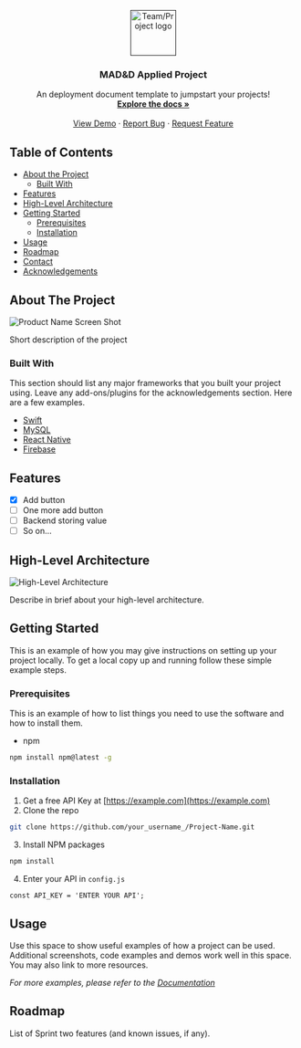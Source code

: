 <!--
*** Thanks for checking out this README Template. If you have a suggestion that would
*** make this better, please fork the repo and create a pull request or simply open
*** an issue with the tag "enhancement".
*** Thanks again! Now go create something AMAZING! :D
-->
<!-- PROJECT LOGO -->
<p align="center">
  <a href="">
    <img src="images/logo.png" alt="Team/Project logo" width="80" height="80">
  </a>

  <h3 align="center">MAD&D Applied Project</h3>

  <p align="center">
    An deployment document template to jumpstart your projects!
    <br />
    <a href="https://github.com/shah0150/deployment-document-template"><strong>Explore the docs »</strong></a>
    <br />
    <br />
    <a href="https://shah0150.github.io/">View Demo</a>
    ·
    <a href="https://github.com/shah0150/deployment-document-template/issues">Report Bug</a>
    ·
    <a href="https://github.com/shah0150/deployment-document-template/issues">Request Feature</a>
  </p>
</p>

<!-- TABLE OF CONTENTS -->
## Table of Contents

* [About the Project](#about-the-project)
  * [Built With](#built-with)
* [Features](#features)
* [High-Level Architecture](#high-level-architecture)
* [Getting Started](#getting-started)
  * [Prerequisites](#prerequisites)
  * [Installation](#installation)
* [Usage](#usage)
* [Roadmap](#roadmap)
* [Contact](#contact)
* [Acknowledgements](#acknowledgements)

<!-- ABOUT THE PROJECT -->
## About The Project

![Product Name Screen Shot](https://github.com/shah0150/deployment-document-template/blob/master/images/screenshot.png?raw=true)

Short description of the project 

### Built With
This section should list any major frameworks that you built your project using. Leave any add-ons/plugins for the acknowledgements section. Here are a few examples.
* [Swift](https://developer.apple.com/swift/)
* [MySQL](https://www.mysql.com/)
* [React Native](https://reactnative.dev/)
* [Firebase](https://firebase.google.com/)

<!-- Features list -->
## Features
- [x] Add button
- [ ] One more add button
- [ ] Backend storing value
- [ ] So on...

<!-- High-Level Architecture -->
## High-Level Architecture

![High-Level Architecture](https://github.com/shah0150/deployment-document-template/blob/master/images/hla.png?raw=true)

Describe in brief about your high-level architecture.

<!-- Getting Started -->
## Getting Started
This is an example of how you may give instructions on setting up your project locally.
To get a local copy up and running follow these simple example steps.

### Prerequisites

This is an example of how to list things you need to use the software and how to install them.
* npm
```sh
npm install npm@latest -g
```

### Installation

1. Get a free API Key at [https://example.com](https://example.com)
2. Clone the repo
```sh
git clone https://github.com/your_username_/Project-Name.git
```
3. Install NPM packages
```sh
npm install
```
4. Enter your API in `config.js`
```JS
const API_KEY = 'ENTER YOUR API';
```



<!-- USAGE EXAMPLES -->
## Usage

Use this space to show useful examples of how a project can be used. Additional screenshots, code examples and demos work well in this space. You may also link to more resources.

_For more examples, please refer to the [Documentation](https://example.com)_

<!-- ROADMAP -->
## Roadmap

List of Sprint two features (and known issues, if any).





